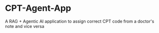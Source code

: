# CPT-Agent-App
A RAG + Agentic AI application to assign correct CPT code from a doctor's note and vice versa
